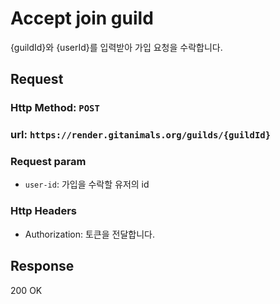 # Accept join guild

{guildId}와 {userId}를 입력받아 가입 요청을 수락합니다.

## Request
### Http Method: `POST`
### url: `https://render.gitanimals.org/guilds/{guildId}`
### Request param
- `user-id`: 가입을 수락할 유저의 id
### Http Headers
- Authorization: 토큰을 전달합니다.

## Response
200 OK
